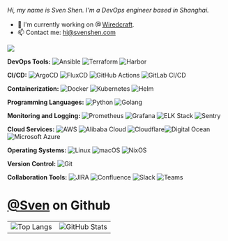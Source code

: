 <!-- [![Typing SVG](https://readme-typing-svg.demolab.com?font=Fira+Code&size=26&duration=2000&pause=3000&color=31F777&background=FF35A300&width=435&lines=Hello+World%2C+I'm+Sven!;Welcome+to+my+environment+%3AD)](https://git.io/typing-svg) -->

<p>
  <i>
  Hi, my name is Sven Shen. I'm a DevOps engineer based in Shanghai.
  </i>
</p>
<ul>
  <li> 🔭 I'm currently working on <a href="https://github.com/Wiredcraft"><img src="https://avatars.githubusercontent.com/u/496772?s=64&amp;v=4" alt="@Wiredcraft" size="16" height="16" width="16" data-view-component="true" class="avatar">Wiredcraft</a>.</li>
<!--   <li>🌱 I am currently learning AIOps and <a href="https://nixos.org/"><img itemprop="image" class="avatar flex-shrink-0 mb-3 mr-3 mb-md-0 mr-md-4" src="https://avatars.githubusercontent.com/u/487568?s=200&amp;v=4" width="16" height="16" alt="@NixOS">NixOS</a>.</li> -->
  <li>📫 Contact me: <a href="mailto:hi@svenshen.com">hi@svenshen.com</a></li>
</ul>



<img src="https://img.shields.io/badge/Technologies%20and%20Tools-8A2BE2">

**DevOps Tools:** ![Ansible](https://img.shields.io/badge/-Ansible-EE0000?style=flat-square&logo=ansible&logoColor=white) ![Terraform](https://img.shields.io/badge/-Terraform-7B42BC?style=flat-square&logo=terraform&logoColor=white) ![Harbor](https://img.shields.io/badge/-Harbor-3E8EDE?style=flat-square&logo=harbor&logoColor=white) 

**CI/CD:** ![ArgoCD](https://img.shields.io/badge/-ArgoCD-0E6F69?style=flat-square&logo=argocd&logoColor=white) ![FluxCD](https://img.shields.io/badge/-FluxCD-00BFFF?style=flat-square&logo=flux&logoColor=white) ![GitHub Actions](https://img.shields.io/badge/-GitHub%20Actions-2088FF?style=flat-square&logo=githubactions&logoColor=white) ![GitLab CI/CD](https://img.shields.io/badge/-GitLab%20CI/CD-FCA121?style=flat-square&logo=gitlab&logoColor=white)

**Containerization:** ![Docker](https://img.shields.io/badge/-Docker-2496ED?style=flat-square&logo=Docker&logoColor=white) ![Kubernetes](https://img.shields.io/badge/-Kubernetes-326CE5?style=flat-square&logo=Kubernetes&logoColor=white) ![Helm](https://img.shields.io/badge/-Helm-0F1689?style=flat-square&logo=helm&logoColor=white)

**Programming Languages:** ![Python](https://img.shields.io/badge/-Python-3776AB?style=flat-square&logo=Python&logoColor=white) ![Golang](https://img.shields.io/badge/-Golang-00ADD8?style=flat-square&logo=go&logoColor=white)

**Monitoring and Logging:** ![Prometheus](https://img.shields.io/badge/-Prometheus-E6522C?style=flat-square&logo=prometheus&logoColor=white) ![Grafana](https://img.shields.io/badge/-Grafana-F46800?style=flat-square&logo=grafana&logoColor=white) ![ELK Stack](https://img.shields.io/badge/-ELK%20Stack-005571?style=flat-square&logo=elasticsearch&logoColor=white) ![Sentry](https://img.shields.io/badge/-Sentry-362D59?style=flat-square&logo=sentry&logoColor=white)

**Cloud Services:** ![AWS](https://img.shields.io/badge/AWS-%23FF9900.svg?logo=amazon-web-services&logoColor=white)  ![Alibaba Cloud](https://img.shields.io/badge/-Alibaba%20Cloud-FF3C00?style=flat-square&logo=alibabacloud&logoColor=white) ![Cloudflare](https://img.shields.io/badge/Cloudflare-F38020?logo=Cloudflare&logoColor=white)![Digital Ocean](https://img.shields.io/badge/-Digital%20Ocean-007ADC?style=flat-square&logo=digitalocean&logoColor=white)![Microsoft Azure](https://custom-icon-badges.demolab.com/badge/Microsoft%20Azure-0089D6?logo=msazure&logoColor=white)

**Operating Systems:** ![Linux](https://img.shields.io/badge/-Linux-FCC624?style=flat-square&logo=linux&logoColor=black) ![macOS](https://img.shields.io/badge/macOS-000000?logo=apple&logoColor=F0F0F0) ![NixOS](https://img.shields.io/badge/-NixOS-FFFFFF?style=flat-square&logo=NixOS&logoColor=blue)

**Version Control:** ![Git](https://img.shields.io/badge/-Git-F05032?style=flat-square&logo=git&logoColor=white)

**Collaboration Tools:** ![JIRA](https://img.shields.io/badge/-JIRA-0052CC?style=flat-square&logo=jira&logoColor=white) ![Confluence](https://img.shields.io/badge/-Confluence-172B4D?style=flat-square&logo=confluence&logoColor=white) ![Slack](https://img.shields.io/badge/-Slack-4A154B?style=flat-square&logo=slack&logoColor=white) ![Teams](https://img.shields.io/badge/-Teams-6264A7?style=flat-square&logo=msteams&logoColor=white)





# [@Sven](https://github.com/sven0219) on Github 
<table>
  <tr>
    <td><img src="https://github-readme-stats.vercel.app/api/top-langs/?username=sven0219&layout=compact&theme=tokyonight" alt="Top Langs" /></td>
    <td><img src="https://github-readme-stats.vercel.app/api?username=sven0219&show_icons=true&theme=tokyonight" alt="GitHub Stats" /></td>
  </tr>
</table>

